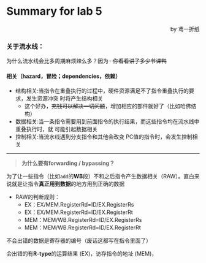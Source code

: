 # Summary for lab 5

<p align="right">by 鸢一折纸</p>

### 关于流水线：

为什么流水线会比多周期麻烦辣么多？因为···~~你看看讲了多少节课鸭~~

#### 相关（hazard，冒险；dependencies，依赖）

- 结构相关:当指令在重叠执行的过程中，硬件资源满足不了指令重叠执行的要求，发生资源冲突 时将产生结构相关
	- 这个好办，~~充钱可以解决一切问题~~，增加相应的部件就好了（比如哈佛结构）
- 数据相关:当一条指令需要用到前面指令的执行结果，而这些指令均在流水线中重叠执行时，就 可能引起数据相关
- 控制相关:当流水线遇到分支指令和其他会改变 PC值的指令时，会发生控制相关

---

> **为什么要有forwarding / bypassing？**

为了让一些指令（比如`add`的**WB**段）不和之后指令产生数据相关（RAW）。直白来说就是让指令**真正用到数据**的地方用到正确的数据

- RAW的判断规则：
	- EX：EX/MEM.RegisterRd=ID/EX.RegisterRs
	- EX：EX/MEM.RegisterRd=ID/EX.RegisterRt
	- MEM：MEM/WB.RegisterRd=ID/EX.RegisterRs
	- MEM：MEM/WB.RegisterRd=ID/EX.RegisterRt

不会出错的数据是寄存器的编号（废话这都写在指令里面了）

会出错的有**R-type**的运算结果 (EX)，访存指令的地址 (MEM)，

